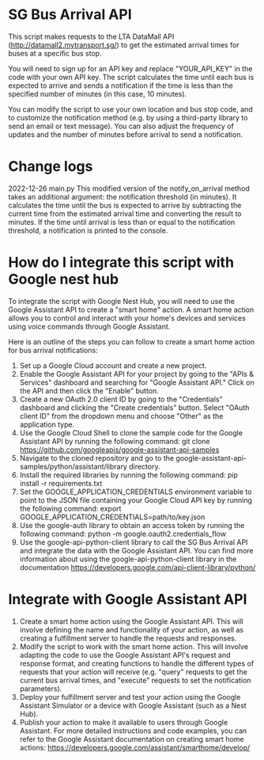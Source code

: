 # SG Bus Arrival API
This script makes requests to the LTA DataMall API (http://datamall2.mytransport.sg/) to get the estimated arrival times for buses at a specific bus stop.

You will need to sign up for an API key and replace "YOUR_API_KEY" in the code with your own API key. The script calculates the time until each bus is expected to arrive and sends a notification if the time is less than the specified number of minutes (in this case, 10 minutes).

You can modify the script to use your own location and bus stop code, and to customize the notification method (e.g. by using a third-party library to send an email or text message). You can also adjust the frequency of updates and the number of minutes before arrival to send a notification.

# Change logs
2022-12-26
main.py
This modified version of the notify_on_arrival method takes an additional argument: the notification threshold (in minutes). It calculates the time until the bus is expected to arrive by subtracting the current time from the estimated arrival time and converting the result to minutes. If the time until arrival is less than or equal to the notification threshold, a notification is printed to the console.

# How do I integrate this script with Google nest hub
To integrate the script with Google Nest Hub, you will need to use the Google Assistant API to create a "smart home" action. A smart home action allows you to control and interact with your home's devices and services using voice commands through Google Assistant.

Here is an outline of the steps you can follow to create a smart home action for bus arrival notifications:
1. Set up a Google Cloud account and create a new project.
2. Enable the Google Assistant API for your project by going to the "APIs & Services" dashboard and searching for "Google Assistant API." Click on the API and then click the "Enable" button.
3. Create a new OAuth 2.0 client ID by going to the "Credentials" dashboard and clicking the "Create credentials" button. Select "OAuth client ID" from the dropdown menu and choose "Other" as the application type.
4. Use the Google Cloud Shell to clone the sample code for the Google Assistant API by running the following command:
git clone https://github.com/googleapis/google-assistant-api-samples
5. Navigate to the cloned repository and go to the google-assistant-api-samples/python/assistant/library directory.
6. Install the required libraries by running the following command:
pip install -r requirements.txt
7. Set the GOOGLE_APPLICATION_CREDENTIALS environment variable to point to the JSON file containing your Google Cloud API key by running the following command:
export GOOGLE_APPLICATION_CREDENTIALS=path/to/key.json
8. Use the google-auth library to obtain an access token by running the following command:
python -m google.oauth2.credentials_flow
9. Use the google-api-python-client library to call the SG Bus Arrival API and integrate the data with the Google Assistant API. You can find more information about using the google-api-python-client library in the documentation https://developers.google.com/api-client-library/python/

# Integrate with Google Assistant API
1. Create a smart home action using the Google Assistant API. This will involve defining the name and functionality of your action, as well as creating a fulfillment server to handle the requests and responses.
2. Modify the script to work with the smart home action. This will involve adapting the code to use the Google Assistant API's request and response format, and creating functions to handle the different types of requests that your action will receive (e.g. "query" requests to get the current bus arrival times, and "execute" requests to set the notification parameters).
3. Deploy your fulfillment server and test your action using the Google Assistant Simulator or a device with Google Assistant (such as a Nest Hub).
4. Publish your action to make it available to users through Google Assistant.
For more detailed instructions and code examples, you can refer to the Google Assistant documentation on creating smart home actions: https://developers.google.com/assistant/smarthome/develop/
